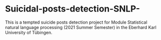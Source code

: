 # Suicidal-posts-detection-SNLP-
This is a tempted suicide posts detection project for Module Statistical natural language processing (2021 Summer Semester) in the Eberhard Karl University of Tübingen.
